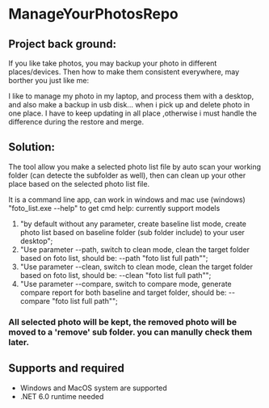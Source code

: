 # ManageYourPhotosRepo

## Project back ground:

If you like take photos, you may backup your photo in different places/devices. Then how to make them consistent everywhere, may borther you just like me:

I like to manage my photo in my laptop, and process them with a desktop, and also make a backup in usb disk... when i pick up and delete photo in one place.  I have to keep updating in all place ,otherwise i must handle the difference during the restore and merge.


## Solution:
The tool allow you make a selected photo list file by auto scan your working folder (can detecte the subfolder as well), then can clean up your other place based on the selected photo list file.

It is a command line app, can work in windows and mac
use (windows) "foto_list.exe --help" to get cmd help:
currently support models
1. "by default without any parameter, create baseline list mode, create photo list based on baseline folder (sub folder include) to your user desktop";
2. "Use parameter --path, switch to clean mode, clean the target folder based on foto list, should be: --path \"foto list full path\"";
3. "Use parameter --clean, switch to clean mode, clean the target folder based on foto list, should be: --clean \"foto list full path\"";
4. "Use parameter --compare, switch to compare mode, generate compare report for both baseline and target folder, should be: --compare \"foto list full path\"";


### All selected photo will be kept, the removed photo will be moved to a 'remove' sub folder. you can manully check them later.

## Supports and required
- Windows and MacOS system are supported
- .NET 6.0 runtime needed
